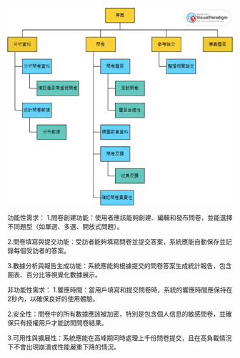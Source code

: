 ![功能分解圖](https://github.com/QzhangQ-Q/-/blob/main/%E7%A9%BA%E7%99%BD%E5%8A%9F%E8%83%BD%E5%88%86%E8%A7%A3%E5%9C%96%20(1).png)

功能性需求：
1.問卷創建功能：使用者應該能夠創建、編輯和發布問卷，並能選擇不同題型（如單選、多選、開放式問題）。

2.問卷填寫與提交功能：受訪者能夠填寫問卷並提交答案，系統應能自動保存並記錄每個受訪者的答案。

3.數據分析與報告生成功能：系統應能夠根據提交的問卷答案生成統計報告，包含圖表、百分比等視覺化數據展示。

非功能性需求：
1.響應時間：當用戶填寫和提交問卷時，系統的響應時間應保持在2秒內，以確保良好的使用體驗。

2.安全性：問卷中的所有數據應該被加密，特別是包含個人信息的敏感問卷，並確保只有授權用戶才能訪問問卷結果。

3.可用性與擴展性：系統應能在高峰期同時處理上千份問卷提交，且在高負載情況下不會出現崩潰或性能嚴重下降的情況。
